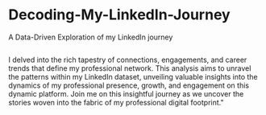 # Decoding-My-LinkedIn-Journey
A Data-Driven Exploration of my LinkedIn journey 

![]()

I delved into the rich tapestry of connections, engagements, and career trends that define my professional network. This analysis aims to unravel the patterns within my LinkedIn dataset, unveiling valuable insights into the dynamics of my professional presence, growth, and engagement on this dynamic platform. Join me on this insightful journey as we uncover the stories woven into the fabric of my professional digital footprint."
